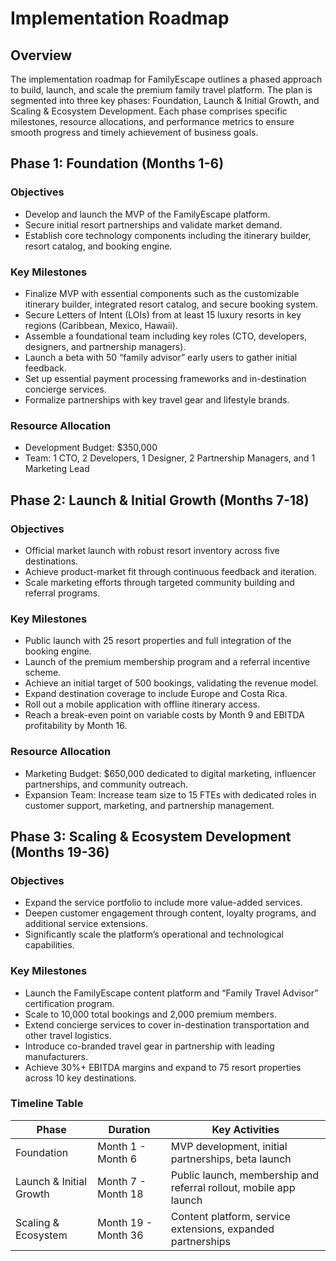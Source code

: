# Implementation Roadmap

## Overview
The implementation roadmap for FamilyEscape outlines a phased approach to build, launch, and scale the premium family travel platform. The plan is segmented into three key phases: Foundation, Launch & Initial Growth, and Scaling & Ecosystem Development. Each phase comprises specific milestones, resource allocations, and performance metrics to ensure smooth progress and timely achievement of business goals.

## Phase 1: Foundation (Months 1-6)
### Objectives
- Develop and launch the MVP of the FamilyEscape platform.
- Secure initial resort partnerships and validate market demand.
- Establish core technology components including the itinerary builder, resort catalog, and booking engine.

### Key Milestones
- Finalize MVP with essential components such as the customizable itinerary builder, integrated resort catalog, and secure booking system.
- Secure Letters of Intent (LOIs) from at least 15 luxury resorts in key regions (Caribbean, Mexico, Hawaii).
- Assemble a foundational team including key roles (CTO, developers, designers, and partnership managers).
- Launch a beta with 50 “family advisor” early users to gather initial feedback.
- Set up essential payment processing frameworks and in-destination concierge services.
- Formalize partnerships with key travel gear and lifestyle brands.

### Resource Allocation
- Development Budget: $350,000
- Team: 1 CTO, 2 Developers, 1 Designer, 2 Partnership Managers, and 1 Marketing Lead

## Phase 2: Launch & Initial Growth (Months 7-18)
### Objectives
- Official market launch with robust resort inventory across five destinations.
- Achieve product-market fit through continuous feedback and iteration.
- Scale marketing efforts through targeted community building and referral programs.

### Key Milestones
- Public launch with 25 resort properties and full integration of the booking engine.
- Launch of the premium membership program and a referral incentive scheme.
- Achieve an initial target of 500 bookings, validating the revenue model.
- Expand destination coverage to include Europe and Costa Rica.
- Roll out a mobile application with offline itinerary access.
- Reach a break-even point on variable costs by Month 9 and EBITDA profitability by Month 16.

### Resource Allocation
- Marketing Budget: $650,000 dedicated to digital marketing, influencer partnerships, and community outreach.
- Expansion Team: Increase team size to 15 FTEs with dedicated roles in customer support, marketing, and partnership management.

## Phase 3: Scaling & Ecosystem Development (Months 19-36)
### Objectives
- Expand the service portfolio to include more value-added services.
- Deepen customer engagement through content, loyalty programs, and additional service extensions.
- Significantly scale the platform’s operational and technological capabilities.

### Key Milestones
- Launch the FamilyEscape content platform and “Family Travel Advisor” certification program.
- Scale to 10,000 total bookings and 2,000 premium members.
- Extend concierge services to cover in-destination transportation and other travel logistics.
- Introduce co-branded travel gear in partnership with leading manufacturers.
- Achieve 30%+ EBITDA margins and expand to 75 resort properties across 10 key destinations.

### Timeline Table

| Phase                   | Duration          | Key Activities                                    |
|-------------------------|-------------------|---------------------------------------------------|
| Foundation              | Month 1 - Month 6 | MVP development, initial partnerships, beta launch|
| Launch & Initial Growth | Month 7 - Month 18| Public launch, membership and referral rollout, mobile app launch|
| Scaling & Ecosystem     | Month 19 - Month 36| Content platform, service extensions, expanded partnerships|